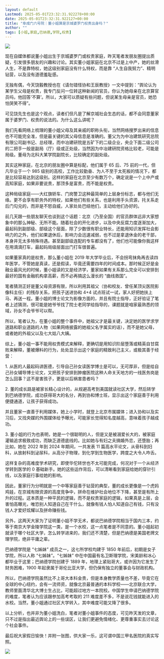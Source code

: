 ```yaml
---
layout: default
Lastmod: 2025-05-01T23:32:31.922278+00:00
date: 2025-05-01T23:32:31.922127+00:00
title: "阜成门六号院｜董小姐算是京城婆罗门权贵出身吗？"
author: ""
tags: [小姐,家庭,巴纳德,学院,权贵]
---
```


![](https://images.weserv.nl/?url=https%3A//chinadigitaltimes.net/chinese/files/2025/05/post-717813-681362a04296e.)

现在自媒体都说董小姐出生于京城婆罗门或权贵家庭，昨天笔者发朋友圈提出质疑，引发很多朋友的兴趣和讨论。其实董小姐家庭在北京不过是上中产，她的丝滑人生，不是靠特权，她这级别家庭没有什么特权，而是靠 “人生自我努力”、精明钻营，以及没有道德羞耻感。

无独有偶，今天饶毅教授也在《请勿错怪协和王辰教授》一文中提到：“舆论认为某学生父母是权贵，我专门反问一位转这种新闻的官员，你认为她母亲在北京算官员吗，他回答‘不算’。所以，大家可以质疑有些问题，但说某生母亲是官员，她恐怕哭笑不得”。

可见饶先生也是这个观点，读者们但凡是了解京城社会生态的话，都不会同意董家属于婆罗门、权贵的说法的。为什么这么讲呢？

我们先看网络上梳理的董小姐父母及其亲戚的职称头衔，当然网络搜罗出来的信息也不可能完全准，但是最关键的其父母信息是准确的。董父为为中冶建筑研究总院有限公司副书记、总经理，而中冶建研院是五矿下的二级企业，央企下面二级公司的二把手一般是副局（厅）级或正处级，当然因为中冶建研院资格比较老，可能是局级。董母为北科大某学院副院长，比较确定的副处级。

其实这种家庭，在北京的朋友圈中算是标配，他们属于 65 后、75 前的一代，但凡毕业于一个 985 级别的高校，工作比较勤奋、为人不至于太死板的情况下，都是比较容易达到这级别。这样的家庭在北京至少有数万个，确定说是一个上中产或高知家庭，如果非要说贵，那顶多是富贵，而不能是权贵。

这种局级家庭——大红旗轿车、门岗警卫这种最简单的上层身份标志，都与他们无缘。更不会享有职务外的特权，如果他们有些关系，也是利用手头资源，托关系走后门勾兑的，而非是不怒自威，人家处处巴结他们，主动给他们办好的。

前几天跟一些朋友聊天也谈到这个话题：北京（乃至全国）的官员群体远非大家想象中的那么神秘、无所不能。随着社会的开化进步，以及中央反腐力度逐渐加大，最起码到副部级、部级这个层面，除了少数很有职业特长，还能用知识发挥社会影响力的之外，他们如果退休后，影响力会迅速减弱，也不过是拿退休金的老干部，本身并无太多特殊待遇。甚至副部级连配的专车都没有了，他们也可能像你我这样在用滴滴打车，最起码局级层面出门打车很普遍。

如果董家真的是权贵，那么董小姐在 2019 年大学毕业后，不会拐弯抹角再去读四年医学，不管她是真读，还是假读，毕竟还需要四年的时间成本。那时候正好是金融业最风光的时候，董小姐读的又是经济学，董家如果有关系那么完全可以安排到最好的国有金融机构拿高薪，而不必再搞这么漫长的 “曲线救国”。

笔者猜测正好是董父母资源有限，所以利用其祖父（协和校友、曾任某顶尖医院影像科主任）的残存关系，把孩子送进协和 4+4 试点班试一试，家人好把她扶上马、再送一程。董小姐的博士论文为影像方面的，并且有院士指导，正好验证了笔者上述猜测，很可能是她爷爷找了院士老同学给指导的，课题就是咱家最熟悉的领域，孙女不会爷爷可以帮。

所以，笔者认为，在董小姐的整个事件中，她祖父才是最关键，决定她的医学求学道路和职业道路的人物（如果网络披露的她祖父名字属实的话），而不是她父母，或者她的外祖父以及七大姑八大姨。

综上，董小姐一事不能用权贵模式来解释，更确切是用知识阶层堕落或精英自甘腐败来解释，董被爆料的行为，处处显示出这个家庭的精致利己主义，或极其善于经营：

1\. 从医的人最起码讲医德，引导自己孙女读医学博士是可以，无可厚非，但是给自己孙女辅导博士论文，又把孩子安排到肿瘤医院这种人命关天地方的一线医务岗是怎么回事？这不是害孩子，更是以后祸害患者吗？

2\. 董的成长路是被家长精心设计的，从规避高考到美国就读社区大学，然后转学到巴纳德学院，成功获得哥大的名分，再到协和博士班，显示出这个家庭善于利用便捷通道，让孩子获得成功。

并且董家一直善于利用媒体，她上小学时，就登上北京市属媒体；进入协和以及实习后，又找央媒的外围媒体给予曝光，可能家长觉得知名度越高，意味着孩子越成功。

3\. 董小姐的行为也表明，她是一个很聪明的人，但是又是被溺爱长大的，被家庭灌输追求极致成功，而缺乏道德底线的。比如她与有妇之夫搞婚外恋，还堕胎；再比如，她在 2022 年到 2024 年期间，一共发表 11 篇高水平论文，从骨科到妇科，从放射科到泌尿科，从高分子物理，到化学到生物医学，跨度之大令人咋舌。

这样复杂的高难度学术研究，即使华佗转世也不太可能完成，何况对于一个从经济学转到医学的 0 基础新手。她的这些运作背后，可以清晰看到家庭给她的穿针引线，以及家庭行事给她的影响。

因此，董家行为分明就是一个中等家庭善于钻营的典型，董的成长更像是一个虎妈鸡娃，在京城有限资源的高度竞争中，拼命在维护社会地位不下降，甚至是有所上升的过程。这本质是一种平民的逻辑，而不是权贵家庭的逻辑，如果真是上层，会害怕高曝光，唯恐别人知道自己在干什么，就像有钱人怕人知道自己有钱，只有没钱人才爱好炫耀以及拼命赚些钱。

另外，这两天大家为了证明董小姐不学无术，都说巴纳德学院相当于国内三本，约等于南京大学金陵学院这一类，是一个水校，这一点笔者是不同意的。董小姐起初就读于哪个社区大学，怎么转学进来的，我们还不清楚，但是巴纳德是美国老牌文理学院，绝非平庸之辈。

巴纳德学院是 “七姊妹” 成员之一，这七所学校均建于 1850 年前后，初期是女子学院，所以人称 “七姊妹”。“七姊妹” 中在中国最有名卫斯理学院，宋美龄和冰心都毕业于这里；巴纳德学院创建于 1889 年，地理上紧贴哥大，或许因为它发生了财务困难，1900 年起隶属于哥伦比亚大学，但仍保有独立的董事会与财政机构。

所以，巴纳德学院虽然比不上哥大本科金贵，但是本身教学质量也不差，毕竟它在全球的中心纽约，会有一流师资，就像北京最普通的本科学校——北京联合大学，教师里面清华北大博士生占比，可能超过地方一本院校。中国学生申请巴纳德学院的难度，笔者认为应该跟参加高考考取的 211 难度差不多，不是说花钱就能进入的水校。当然，董小姐通过社区大学转入，其中难度可能又降了很多。

以上分析，也并非为董小姐洗白，笔者对董小姐事件的态度，可见昨天发的文章，只不过是指出最近舆论上的一些误区，让我们更避免情绪化、更尊重事实去讨论这个社会事件。

最后祝大家假日愉快！并附一张图，供大家一乐，这可谓中国三甲名医院的真实写照。

![](https://images.weserv.nl/?url=https%3A//chinadigitaltimes.net/chinese/files/2025/05/image-1746100749023.png)

